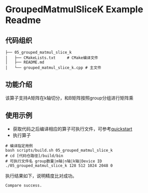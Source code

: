 # GroupedMatmulSliceK Example Readme
## 代码组织
```
├── 05_grouped_matmul_slice_k
│   ├── CMakeLists.txt     # CMake编译文件
│   ├── README.md
│   └── grouped_matmul_slice_k.cpp # 主文件
```
## 功能介绍
该算子支持A矩阵在k轴切分，和B矩阵按照group分组进行矩阵乘
## 使用示例
- 获取代码之后编译相应的算子可执行文件，可参考[quickstart](../../docs/quickstart.md#算子编译)
- 执行算子
```
# 编译指定用例
bash scripts/build.sh 05_grouped_matmul_slice_k
# cd [代码仓路径]/build/bin
# 可执行文件名 group数量|m轴|n轴|k轴|Device ID
./05_grouped_matmul_slice_k 128 512 1024 2048 0
```
执行结果如下，说明精度比对成功。
```
Compare success.
```